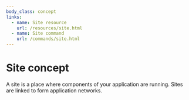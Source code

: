 ```yaml
---
body_class: concept
links:
  - name: Site resource
    url: /resources/site.html
  - name: Site command
    url: /commands/site.html
---
```


# Site concept

<section>

A site is a place where components of your application are
running.  Sites are linked to form application networks.

</section>
